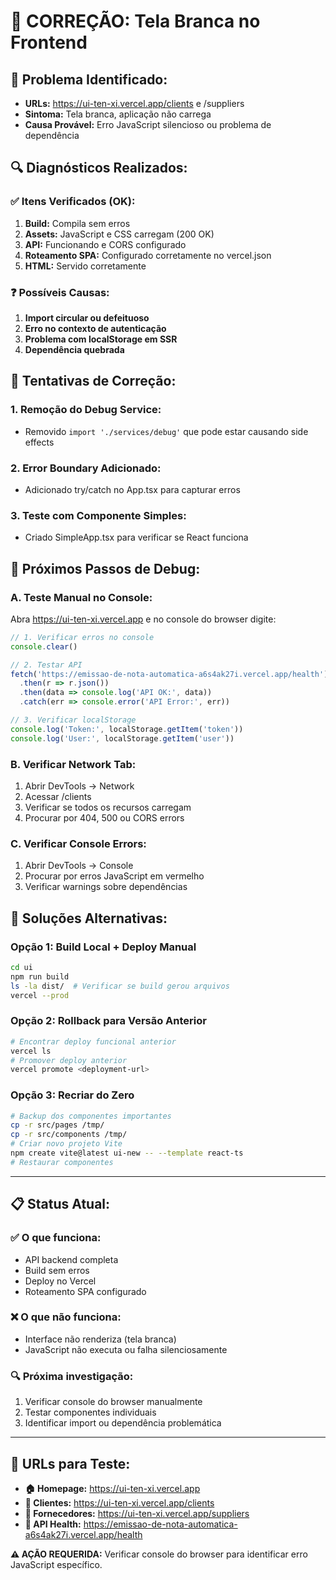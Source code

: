 # 🔧 CORREÇÃO: Tela Branca no Frontend

## 🚨 **Problema Identificado:**
- **URLs:** https://ui-ten-xi.vercel.app/clients e /suppliers
- **Sintoma:** Tela branca, aplicação não carrega
- **Causa Provável:** Erro JavaScript silencioso ou problema de dependência

## 🔍 **Diagnósticos Realizados:**

### ✅ **Itens Verificados (OK):**
1. **Build:** Compila sem erros
2. **Assets:** JavaScript e CSS carregam (200 OK)
3. **API:** Funcionando e CORS configurado
4. **Roteamento SPA:** Configurado corretamente no vercel.json
5. **HTML:** Servido corretamente

### ❓ **Possíveis Causas:**
1. **Import circular ou defeituoso**
2. **Erro no contexto de autenticação**
3. **Problema com localStorage em SSR**
4. **Dependência quebrada**

## 🔧 **Tentativas de Correção:**

### **1. Remoção do Debug Service:**
- Removido `import './services/debug'` que pode estar causando side effects

### **2. Error Boundary Adicionado:**
- Adicionado try/catch no App.tsx para capturar erros

### **3. Teste com Componente Simples:**
- Criado SimpleApp.tsx para verificar se React funciona

## 🚀 **Próximos Passos de Debug:**

### **A. Teste Manual no Console:**
Abra https://ui-ten-xi.vercel.app e no console do browser digite:
```javascript
// 1. Verificar erros no console
console.clear()

// 2. Testar API
fetch('https://emissao-de-nota-automatica-a6s4ak27i.vercel.app/health')
  .then(r => r.json())
  .then(data => console.log('API OK:', data))
  .catch(err => console.error('API Error:', err))

// 3. Verificar localStorage
console.log('Token:', localStorage.getItem('token'))
console.log('User:', localStorage.getItem('user'))
```

### **B. Verificar Network Tab:**
1. Abrir DevTools → Network
2. Acessar /clients
3. Verificar se todos os recursos carregam
4. Procurar por 404, 500 ou CORS errors

### **C. Verificar Console Errors:**
1. Abrir DevTools → Console
2. Procurar por erros JavaScript em vermelho
3. Verificar warnings sobre dependências

## 🔄 **Soluções Alternativas:**

### **Opção 1: Build Local + Deploy Manual**
```bash
cd ui
npm run build
ls -la dist/  # Verificar se build gerou arquivos
vercel --prod
```

### **Opção 2: Rollback para Versão Anterior**
```bash
# Encontrar deploy funcional anterior
vercel ls
# Promover deploy anterior
vercel promote <deployment-url>
```

### **Opção 3: Recriar do Zero**
```bash
# Backup dos componentes importantes
cp -r src/pages /tmp/
cp -r src/components /tmp/
# Criar novo projeto Vite
npm create vite@latest ui-new -- --template react-ts
# Restaurar componentes
```

---

## 📋 **Status Atual:**

### **✅ O que funciona:**
- API backend completa
- Build sem erros
- Deploy no Vercel
- Roteamento SPA configurado

### **❌ O que não funciona:**
- Interface não renderiza (tela branca)
- JavaScript não executa ou falha silenciosamente

### **🔍 Próxima investigação:**
1. Verificar console do browser manualmente
2. Testar componentes individuais
3. Identificar import ou dependência problemática

---

## 🎯 **URLs para Teste:**

- **🏠 Homepage:** https://ui-ten-xi.vercel.app
- **👥 Clientes:** https://ui-ten-xi.vercel.app/clients  
- **🏢 Fornecedores:** https://ui-ten-xi.vercel.app/suppliers
- **🔧 API Health:** https://emissao-de-nota-automatica-a6s4ak27i.vercel.app/health

**⚠️ AÇÃO REQUERIDA:** Verificar console do browser para identificar erro JavaScript específico.